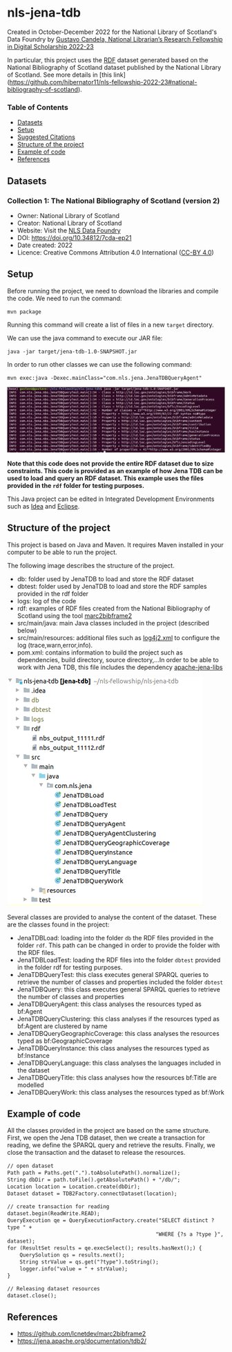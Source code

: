# nls-jena-tdb

Created in October-December 2022 for the National Library of Scotland's Data Foundry by [Gustavo Candela, National Librarian’s Research Fellowship in Digital Scholarship 2022-23](https://data.nls.uk/projects/the-national-librarians-research-fellowship-in-digital-scholarship-2022-23/)

In particular, this project uses the [RDF](https://www.w3.org/RDF/) dataset generated based on the National Bibliography of Scotland dataset published by the National Library of Scotland. See more details in [this link] (https://github.com/hibernator11/nls-fellowship-2022-23#national-bibliography-of-scotland).

### Table of Contents
- [Datasets](#datasets)
- [Setup](#setup)
- [Suggested Citations](#suggested-citations)
- [Structure of the project](#structure-of-the-project)
- [Example of code](#example-of-code)
- [References](#references)

## Datasets

### Collection 1: The National Bibliography of Scotland (version 2)
- Owner: National Library of Scotland
- Creator: National Library of Scotland
- Website: Visit the [NLS Data Foundry](https://data.nls.uk/data/metadata-collections/national-bibliography-of-scotland/)
- DOI: https://doi.org/10.34812/7cda-ep21
- Date created: 2022
- Licence: Creative Commons Attribution 4.0 International ([CC-BY 4.0](https://creativecommons.org/licenses/by/4.0/))


## Setup
Before running the project, we need to download the libraries and compile the code. We need to run the command:

```
mvn package
```

Running this command will create a list of files in a new `target` directory.

We can use the java command to execute our JAR file:
```
java -jar target/jena-tdb-1.0-SNAPSHOT.jar
```

In order to run other classes we can use the following command:
```
mvn exec:java -Dexec.mainClass="com.nls.jena.JenaTDBQueryAgent"
```

<img src="images/output-jar.png">

**Note that this code does not provide the entire RDF dataset due to size constraints. This code is provided as an example of how Jena TDB can be used to load and query an RDF dataset. This example uses the files provided in the `rdf` folder for testing purposes.**

This Java project can be edited in Integrated Development Environments such as [Idea](https://www.jetbrains.com/idea/) and [Eclipse](https://www.eclipse.org/). 

## Structure of the project
This project is based on Java and Maven. It requires Maven installed in your computer to be able to run the project.

The following image describes the structure of the project.

- db: folder used by JenaTDB to load and store the RDF dataset
- dbtest: folder used by JenaTDB to load and store the RDF samples provided in the rdf folder
- logs: log of the code
- rdf: examples of RDF files created from the National Bibliography of Scotland using the tool [marc2bibframe2](https://github.com/lcnetdev/marc2bibframe2)
- src/main/java: main Java classes included in the project (described below)
- src/main/resources: additional files such as [log4j2.xml](https://logging.apache.org/log4j/2.x/manual/configuration.html) to configure the log (trace,warn,error,info).
- pom.xml: contains information to build the project such as dependencies, build directory, source directory,...In order to be able to work with Jena TDB, this file includes the dependency [apache-jena-libs](https://mvnrepository.com/artifact/org.apache.jena/apache-jena-libs)

<img src="images/structure-project.png">


Several classes are provided to analyse the content of the dataset. These are the classes found in the project:

- JenaTDBLoad: loading into the folder `db` the RDF files provided in the folder `rdf`. This path can be changed in order to provide the folder with the RDF files.  
- JenaTDBLoadTest: loading the RDF files into the folder `dbtest` provided in the folder rdf for testing purposes.
- JenaTDBQueryTest: this class executes general SPARQL queries to retrieve the number of classes and properties included the folder `dbtest`
- JenaTDBQuery: this class executes general SPARQL queries to retrieve the number of classes and properties
- JenaTDBQueryAgent: this class analyses the resources typed as bf:Agent
- JenaTDBQueryClustering: this class analyses if the resources typed as bf:Agent are clustered by name
- JenaTDBQueryGeographicCoverage: this class analyses the resources typed as bf:GeographicCoverage
- JenaTDBQueryInstance: this class analyses the resources typed as bf:Instance
- JenaTDBQueryLanguage: this class analyses the languages included in the dataset
- JenaTDBQueryTitle: this class analyses how the resources bf:Title are modelled
- JenaTDBQueryWork: this class analyses the resources typed as bf:Work

## Example of code
All the classes provided in the project are based on the same structure. First, we open the Jena TDB dataset, then we create a transaction for reading, we define the SPARQL query and retrieve the results. Finally, we close the transaction and the dataset to release the resources.

```
// open dataset
Path path = Paths.get(".").toAbsolutePath().normalize();
String dbDir = path.toFile().getAbsolutePath() + "/db/";
Location location = Location.create(dbDir);
Dataset dataset = TDB2Factory.connectDataset(location);
```

```
// create transaction for reading
dataset.begin(ReadWrite.READ);
QueryExecution qe = QueryExecutionFactory.create("SELECT distinct ?type " +
                                                "WHERE {?s a ?type }", dataset);
for (ResultSet results = qe.execSelect(); results.hasNext();) {
    QuerySolution qs = results.next();
    String strValue = qs.get("?type").toString();
    logger.info("value = " + strValue);
}
```

```
// Releasing dataset resources
dataset.close();
```

## References
- https://github.com/lcnetdev/marc2bibframe2
- https://jena.apache.org/documentation/tdb2/


